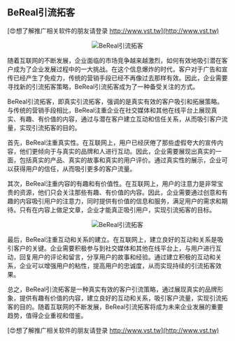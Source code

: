 ## **BeReal引流拓客**

[😍想了解推广相关软件的朋友请登录 http://www.vst.tw](http://www.vst.tw)

 <center><img src="https://vst.tw/MP4/tuiguang/png/0.png" alt="BeReal引流拓客"></center>

随着互联网的不断发展，企业面临的市场竞争越来越激烈，如何有效地吸引潜在客户成为了企业发展过程中的一大挑战。在这个信息爆炸的时代，客户对于广告和宣传已经产生了免疫力，传统的营销手段已经不再像过去那样有效。因此，企业需要寻找新的引流拓客策略，BeReal引流拓客成为了一种备受关注的方式。

BeReal引流拓客，即真实引流拓客，强调的是真实有效的客户吸引和拓展策略。与传统的营销手段相比，BeReal注重企业在社交媒体和其他在线平台上展现真实、有趣、有价值的内容，通过与潜在客户建立互动和信任关系，从而吸引客户流量，实现引流拓客的目的。

首先，BeReal注重真实性。在互联网上，用户已经厌倦了那些虚假夸大的宣传内容，他们更倾向于与真实的品牌和人进行互动。因此，企业需要展现出真实的一面，包括真实的产品、真实的故事和真实的用户评价。通过真实性的展示，企业可以获得用户的信任，从而吸引更多的客户流量。

其次，BeReal注重内容的有趣和有价值性。在互联网上，用户的注意力是非常宝贵的资源，他们只会关注那些有趣、有价值的内容。因此，企业需要通过创意和有趣的内容吸引用户的注意力，同时提供有价值的信息和服务，满足用户的需求和期待。只有在内容上做足文章，企业才能真正吸引用户，实现引流拓客的目标。

 <center><img src="https://vst.tw/MP4/tuiguang/png/3.png" alt="BeReal引流拓客"></center>

最后，BeReal注重互动和关系的建立。在互联网上，建立良好的互动和关系是吸引客户的关键。企业需要积极参与到社交媒体和其他在线平台上，与用户进行互动，回复用户的评论和留言，分享用户的故事和经验。通过建立积极的互动和关系，企业可以增强用户的粘性，提高用户的忠诚度，从而实现持续的引流拓客效果。

总之，BeReal引流拓客是一种真实有效的客户引流策略，通过展现真实的品牌形象，提供有趣有价值的内容，建立良好的互动和关系，吸引客户流量，实现引流拓客的目的。随着互联网的不断发展，BeReal引流拓客将成为未来企业发展的重要趋势，值得企业重视和借鉴。

[😍想了解推广相关软件的朋友请登录 http://www.vst.tw](http://www.vst.tw)



